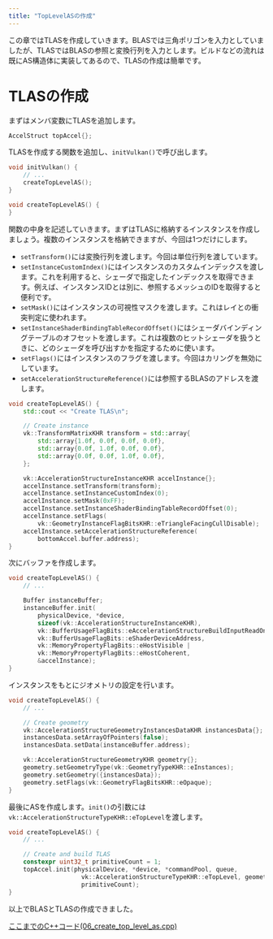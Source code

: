 ```yaml
---
title: "TopLevelASの作成"
---
```


この章ではTLASを作成していきます。BLASでは三角ポリゴンを入力としていましたが、TLASではBLASの参照と変換行列を入力とします。ビルドなどの流れは既にAS構造体に実装してあるので、TLASの作成は簡単です。

# TLASの作成

まずはメンバ変数にTLASを追加します。
```cpp
AccelStruct topAccel{};
```

TLASを作成する関数を追加し、`initVulkan()`で呼び出します。

```cpp
void initVulkan() {
    // ...
    createTopLevelAS();
}

void createTopLevelAS() {
}
```

関数の中身を記述していきます。まずはTLASに格納するインスタンスを作成しましょう。複数のインスタンスを格納できますが、今回は1つだけにします。

- `setTransform()`には変換行列を渡します。今回は単位行列を渡しています。
- `setInstanceCustomIndex()`にはインスタンスのカスタムインデックスを渡します。これを利用すると、シェーダで指定したインデックスを取得できます。例えば、インスタンスIDとは別に、参照するメッシュのIDを取得すると便利です。
- `setMask()`にはインスタンスの可視性マスクを渡します。これはレイとの衝突判定に使われます。
- `setInstanceShaderBindingTableRecordOffset()`にはシェーダバインディングテーブルのオフセットを渡します。これは複数のヒットシェーダを扱うときに、どのシェーダを呼び出すかを指定するために使います。
- `setFlags()`にはインスタンスのフラグを渡します。今回はカリングを無効にしています。
- `setAccelerationStructureReference()`には参照するBLASのアドレスを渡します。

```cpp
void createTopLevelAS() {
    std::cout << "Create TLAS\n";

    // Create instance
    vk::TransformMatrixKHR transform = std::array{
        std::array{1.0f, 0.0f, 0.0f, 0.0f},
        std::array{0.0f, 1.0f, 0.0f, 0.0f},
        std::array{0.0f, 0.0f, 1.0f, 0.0f},
    };

    vk::AccelerationStructureInstanceKHR accelInstance{};
    accelInstance.setTransform(transform);
    accelInstance.setInstanceCustomIndex(0);
    accelInstance.setMask(0xFF);
    accelInstance.setInstanceShaderBindingTableRecordOffset(0);
    accelInstance.setFlags(
        vk::GeometryInstanceFlagBitsKHR::eTriangleFacingCullDisable);
    accelInstance.setAccelerationStructureReference(
        bottomAccel.buffer.address);
}
```

次にバッファを作成します。

```cpp
void createTopLevelAS() {
    // ...

    Buffer instanceBuffer;
    instanceBuffer.init(
        physicalDevice, *device,
        sizeof(vk::AccelerationStructureInstanceKHR),
        vk::BufferUsageFlagBits::eAccelerationStructureBuildInputReadOnlyKHR |
        vk::BufferUsageFlagBits::eShaderDeviceAddress,
        vk::MemoryPropertyFlagBits::eHostVisible |
        vk::MemoryPropertyFlagBits::eHostCoherent,
        &accelInstance);
}
```

インスタンスをもとにジオメトリの設定を行います。

```cpp
void createTopLevelAS() {
    // ...

    // Create geometry
    vk::AccelerationStructureGeometryInstancesDataKHR instancesData{};
    instancesData.setArrayOfPointers(false);
    instancesData.setData(instanceBuffer.address);

    vk::AccelerationStructureGeometryKHR geometry{};
    geometry.setGeometryType(vk::GeometryTypeKHR::eInstances);
    geometry.setGeometry({instancesData});
    geometry.setFlags(vk::GeometryFlagBitsKHR::eOpaque);
}
```

最後にASを作成します。`init()`の引数には`vk::AccelerationStructureTypeKHR::eTopLevel`を渡します。

```cpp
void createTopLevelAS() {
    // ...

    // Create and build TLAS
    constexpr uint32_t primitiveCount = 1;
    topAccel.init(physicalDevice, *device, *commandPool, queue,
                    vk::AccelerationStructureTypeKHR::eTopLevel, geometry,
                    primitiveCount);
}
```

以上でBLASとTLASの作成できました。

[ここまでのC++コード(06_create_top_level_as.cpp)](https://github.com/nishidate-yuki/vulkan_raytracing_from_scratch/blob/master/code/06_create_top_level_as.cpp)
